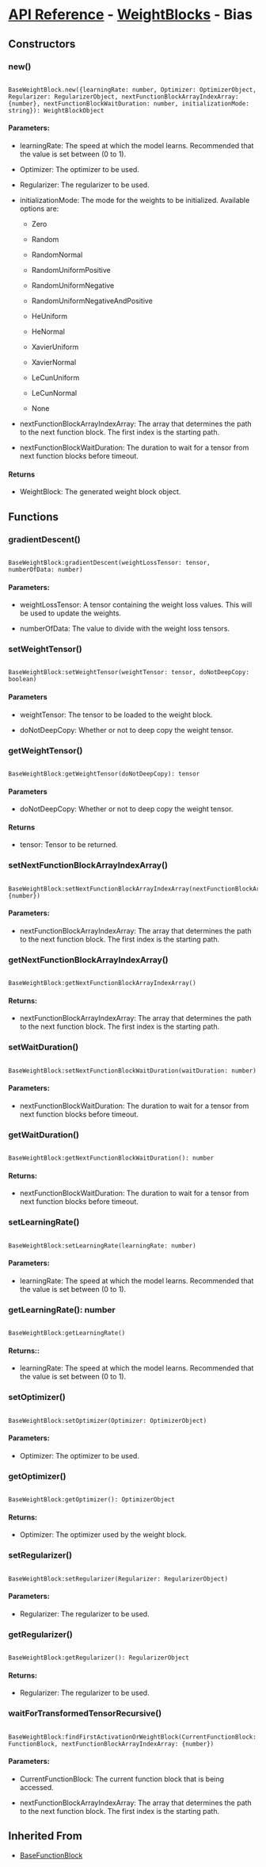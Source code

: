 # [API Reference](../../API.md) - [WeightBlocks](../WeightBlocks.md) - Bias

## Constructors

### new()

```

BaseWeightBlock.new({learningRate: number, Optimizer: OptimizerObject, Regularizer: RegularizerObject, nextFunctionBlockArrayIndexArray: {number}, nextFunctionBlockWaitDuration: number, initializationMode: string}): WeightBlockObject

```

#### Parameters:

* learningRate: The speed at which the model learns. Recommended that the value is set between (0 to 1).

* Optimizer: The optimizer to be used.

* Regularizer: The regularizer to be used.

* initializationMode: The mode for the weights to be initialized. Available options are:

	* Zero

	* Random

	* RandomNormal

	* RandomUniformPositive

	* RandomUniformNegative

	* RandomUniformNegativeAndPositive

	* HeUniform

	* HeNormal

	* XavierUniform

	* XavierNormal

	* LeCunUniform

	* LeCunNormal

	* None

* nextFunctionBlockArrayIndexArray: The array that determines the path to the next function block. The first index is the starting path.

* nextFunctionBlockWaitDuration: The duration to wait for a tensor from next function blocks before timeout.

#### Returns

* WeightBlock: The generated weight block object.

## Functions

### gradientDescent()

```

BaseWeightBlock:gradientDescent(weightLossTensor: tensor, numberOfData: number)

```

#### Parameters:

* weightLossTensor: A tensor containing the weight loss values. This will be used to update the weights.

* numberOfData: The value to divide with the weight loss tensors.

### setWeightTensor()

```

BaseWeightBlock:setWeightTensor(weightTensor: tensor, doNotDeepCopy: boolean)

```

#### Parameters

* weightTensor: The tensor to be loaded to the weight block.

* doNotDeepCopy: Whether or not to deep copy the weight tensor.

### getWeightTensor()

```

BaseWeightBlock:getWeightTensor(doNotDeepCopy): tensor

```

#### Parameters

* doNotDeepCopy: Whether or not to deep copy the weight tensor.

#### Returns

* tensor: Tensor to be returned.

### setNextFunctionBlockArrayIndexArray()

```

BaseWeightBlock:setNextFunctionBlockArrayIndexArray(nextFunctionBlockArrayIndexArray: {number})

```

#### Parameters:

* nextFunctionBlockArrayIndexArray: The array that determines the path to the next function block. The first index is the starting path.

### getNextFunctionBlockArrayIndexArray()

```

BaseWeightBlock:getNextFunctionBlockArrayIndexArray()

```

#### Returns:

* nextFunctionBlockArrayIndexArray: The array that determines the path to the next function block. The first index is the starting path.

### setWaitDuration()

```

BaseWeightBlock:setNextFunctionBlockWaitDuration(waitDuration: number)

```

#### Parameters:

* nextFunctionBlockWaitDuration: The duration to wait for a tensor from next function blocks before timeout.

### getWaitDuration()

```

BaseWeightBlock:getNextFunctionBlockWaitDuration(): number

```

#### Returns:

* nextFunctionBlockWaitDuration: The duration to wait for a tensor from next function blocks before timeout.

### setLearningRate()

```

BaseWeightBlock:setLearningRate(learningRate: number)

```

#### Parameters:

* learningRate: The speed at which the model learns. Recommended that the value is set between (0 to 1).

### getLearningRate(): number

```

BaseWeightBlock:getLearningRate()

```

#### Returns::

* learningRate: The speed at which the model learns. Recommended that the value is set between (0 to 1).

### setOptimizer()

```

BaseWeightBlock:setOptimizer(Optimizer: OptimizerObject)

```

#### Parameters:

* Optimizer: The optimizer to be used.

### getOptimizer()

```

BaseWeightBlock:getOptimizer(): OptimizerObject

```

#### Returns:

* Optimizer: The optimizer used by the weight block.

### setRegularizer()

```

BaseWeightBlock:setRegularizer(Regularizer: RegularizerObject)

```

#### Parameters:

* Regularizer: The regularizer to be used.

### getRegularizer()

```

BaseWeightBlock:getRegularizer(): RegularizerObject

```

#### Returns:

* Regularizer: The regularizer to be used.

### waitForTransformedTensorRecursive()

```

BaseWeightBlock:findFirstActivationOrWeightBlock(CurrentFunctionBlock: FunctionBlock, nextFunctionBlockArrayIndexArray: {number})

```

#### Parameters:

* CurrentFunctionBlock: The current function block that is being accessed.

* nextFunctionBlockArrayIndexArray: The array that determines the path to the next function block. The first index is the starting path.

## Inherited From

* [BaseFunctionBlock](../Cores/BaseFunctionBlock.md)
